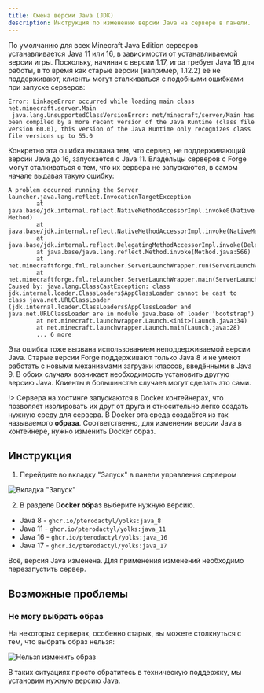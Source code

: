 ```yaml
---
title: Смена версии Java (JDK)
description: Инструкция по изменению версии Java на сервере в панели.
---
```


По умолчанию для всех Minecraft Java Edition серверов устанавливается Java 11 или 16, в зависимости от устанавливаемой версии игры. Поскольку, начиная с версии 1.17, игра требует Java 16 для работы, в то время как старые версии (например, 1.12.2) её не поддерживают, клиенты могут сталкиваться с подобными ошибками при запуске серверов:

```log
Error: LinkageError occurred while loading main class net.minecraft.server.Main 
 java.lang.UnsupportedClassVersionError: net/minecraft/server/Main has been compiled by a more recent version of the Java Runtime (class file version 60.0), this version of the Java Runtime only recognizes class file versions up to 55.0
```

Конкретно эта ошибка вызвана тем, что сервер, не поддерживающий версии Java до 16, запускается с Java 11. Владельцы серверов с Forge могут сталкиваться с тем, что их сервера не запускаются, в самом начале выдавая такую ошибку:

```log
A problem occurred running the Server launcher.java.lang.reflect.InvocationTargetException
        at java.base/jdk.internal.reflect.NativeMethodAccessorImpl.invoke0(Native Method)
        at java.base/jdk.internal.reflect.NativeMethodAccessorImpl.invoke(NativeMethodAccessorImpl.java:62)
        at java.base/jdk.internal.reflect.DelegatingMethodAccessorImpl.invoke(DelegatingMethodAccessorImpl.java:43)
        at java.base/java.lang.reflect.Method.invoke(Method.java:566)
        at net.minecraftforge.fml.relauncher.ServerLaunchWrapper.run(ServerLaunchWrapper.java:70)
        at net.minecraftforge.fml.relauncher.ServerLaunchWrapper.main(ServerLaunchWrapper.java:34)
Caused by: java.lang.ClassCastException: class jdk.internal.loader.ClassLoaders$AppClassLoader cannot be cast to class java.net.URLClassLoader (jdk.internal.loader.ClassLoaders$AppClassLoader and java.net.URLClassLoader are in module java.base of loader 'bootstrap')
        at net.minecraft.launchwrapper.Launch.<init>(Launch.java:34)
        at net.minecraft.launchwrapper.Launch.main(Launch.java:28)
        ... 6 more
```

Эта ошибка тоже вызвана использованием неподдерживаемой версии Java. Старые версии Forge поддерживают только Java 8 и не умеют работать с новыми механизмами загрузки классов, введёнными в Java 9. В обоих случаях возникает необходимость установить другую версию Java. Клиенты в большинстве случаев могут сделать это сами.

!> Сервера на хостинге запускаются в Docker контейнерах, что позволяет изолировать их друг от друга и относительно легко создать нужную среду для сервера. В Docker эта среда создаётся из так называемого **образа**. Соответственно, для изменения версии Java в контейнере, нужно изменить Docker образ.

## Инструкция
1. Перейдите во вкладку "Запуск" в панели управления сервером

![Вкладка "Запуск"](https://img.share.superhub.xyz/ibzid8.png)

2. В разделе **Docker образ** выберите нужную версию. 
- Java 8 - `ghcr.io/pterodactyl/yolks:java_8`
- Java 11 - `ghcr.io/pterodactyl/yolks:java_11`
- Java 16 - `ghcr.io/pterodactyl/yolks:java_16`
- Java 17 - `ghcr.io/pterodactyl/yolks:java_17`

Всё, версия Java изменена. Для применения изменений необходимо перезапустить сервер.

## Возможные проблемы

### Не могу выбрать образ
На некоторых серверах, особенно старых, вы можете столкнуться с тем, что выбрать образ нельзя:

![Нельзя изменить образ](https://img.share.superhub.xyz/yt3ewx.png)

В таких ситуациях просто обратитесь в техническую поддержку, мы установим нужную версию Java.

